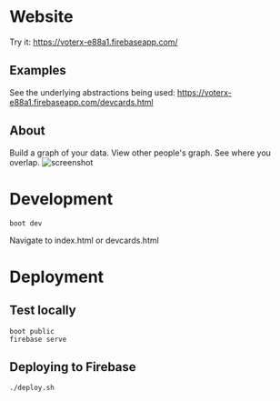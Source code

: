 # Website

Try it:
https://voterx-e88a1.firebaseapp.com/

## Examples

See the underlying abstractions being used:
https://voterx-e88a1.firebaseapp.com/devcards.html

## About

Build a graph of your data.
View other people's graph.
See where you overlap.
![screenshot](https://voterx-e88a1.firebaseapp.com/screenshot.png)

# Development

    boot dev

Navigate to index.html or devcards.html

# Deployment

## Test locally

    boot public
    firebase serve

## Deploying to Firebase

    ./deploy.sh
